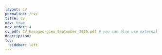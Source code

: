 ```yaml
---
layout: cv
permalink: /cv/
title: cv
nav: true
nav_order: 4
cv_pdf: CV_Karageorgiou_September_2025.pdf # you can also use external links here
description: 
toc:
  sidebar: left
---
```

